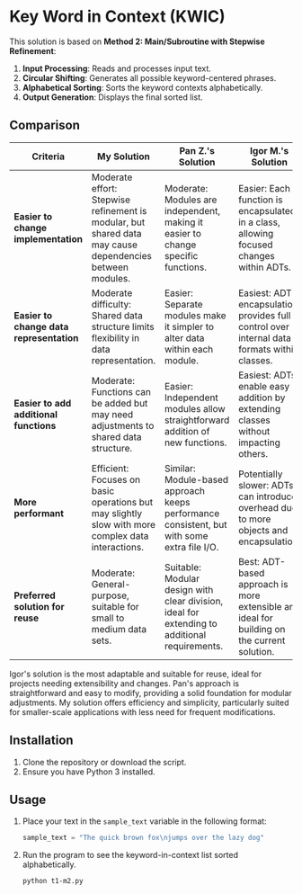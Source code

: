 # Key Word in Context (KWIC)

This solution is based on **Method 2: Main/Subroutine with Stepwise Refinement**:

1. **Input Processing**: Reads and processes input text.
2. **Circular Shifting**: Generates all possible keyword-centered phrases.
3. **Alphabetical Sorting**: Sorts the keyword contexts alphabetically.
4. **Output Generation**: Displays the final sorted list.

## Comparison

| Criteria                                     | My Solution | Pan Z.'s Solution            | Igor M.'s Solution                |
|----------------------------------------------|----------------------------------------------|------------------------------------------------------------|--------------------------------------------------------|
| **Easier to change implementation**       | Moderate effort: Stepwise refinement is modular, but shared data may cause dependencies between modules. | Moderate: Modules are independent, making it easier to change specific functions. | Easier: Each function is encapsulated in a class, allowing focused changes within ADTs. |
| **Easier to change data representation**  | Moderate difficulty: Shared data structure limits flexibility in data representation. | Easier: Separate modules make it simpler to alter data within each module. | Easiest: ADT encapsulation provides full control over internal data formats within classes. |
| **Easier to add additional functions**    | Moderate: Functions can be added but may need adjustments to shared data structure. | Easier: Independent modules allow straightforward addition of new functions. | Easiest: ADTs enable easy addition by extending classes without impacting others. |
| **More performant**                       | Efficient: Focuses on basic operations but may slightly slow with more complex data interactions. | Similar: Module-based approach keeps performance consistent, but with some extra file I/O. | Potentially slower: ADTs can introduce overhead due to more objects and encapsulation. |
| **Preferred solution for reuse**          | Moderate: General-purpose, suitable for small to medium data sets. | Suitable: Modular design with clear division, ideal for extending to additional requirements. | Best: ADT-based approach is more extensible and ideal for building on the current solution. |

Igor's solution is the most adaptable and suitable for reuse, ideal for projects needing extensibility and changes. Pan's approach is straightforward and easy to modify, providing a solid foundation for modular adjustments. My solution offers efficiency and simplicity, particularly suited for smaller-scale applications with less need for frequent modifications.

## Installation

1. Clone the repository or download the script.
2. Ensure you have Python 3 installed.

## Usage

1. Place your text in the `sample_text` variable in the following format:

    ```python
    sample_text = "The quick brown fox\njumps over the lazy dog"
    ```

2.	Run the program to see the keyword-in-context list sorted alphabetically.

    ```bash
    python t1-m2.py
    ```
